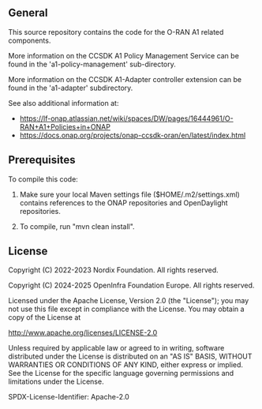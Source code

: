 ## General

This source repository contains the code for the O-RAN A1 related components.

More information on the CCSDK A1 Policy Management Service can be found in the 'a1-policy-management' sub-directory. 

More information on the CCSDK A1-Adapter controller extension can be found in the 'a1-adapter' subdirectory.

See also additional information at:  
  - https://lf-onap.atlassian.net/wiki/spaces/DW/pages/16444961/O-RAN+A1+Policies+in+ONAP
  - https://docs.onap.org/projects/onap-ccsdk-oran/en/latest/index.html

## Prerequisites

To compile this code:

1. Make sure your local Maven settings file ($HOME/.m2/settings.xml) contains references to the ONAP repositories and OpenDaylight repositories.

2. To compile, run "mvn clean install".

## License

Copyright (C) 2022-2023 Nordix Foundation. All rights reserved.

Copyright (C) 2024-2025 OpenInfra Foundation Europe. All rights reserved.

Licensed under the Apache License, Version 2.0 (the "License");
you may not use this file except in compliance with the License.
You may obtain a copy of the License at

http://www.apache.org/licenses/LICENSE-2.0

Unless required by applicable law or agreed to in writing, software
distributed under the License is distributed on an "AS IS" BASIS,
WITHOUT WARRANTIES OR CONDITIONS OF ANY KIND, either express or implied.
See the License for the specific language governing permissions and
limitations under the License.

SPDX-License-Identifier: Apache-2.0



